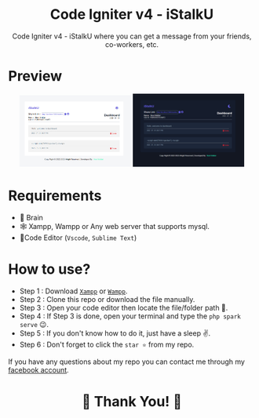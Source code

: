 <h1 align="center">Code Igniter v4 - iStalkU</h1>
<p align="center">Code Igniter v4 - iStalkU where you can get a message from your friends, co-workers, etc.</p>

# Preview
<div align="center">
  <img src="preview-light.png" height="50%" width="45%" alt="preview-dark"/>
  <img src="preview-dark.png" height="50%" width="45%" alt="preview-dark"/>
</div>

# Requirements
- 🧠 Brain
- 🕸 Xampp, Wampp or Any web server that supports mysql.
- 📝Code Editor (`Vscode`, `Sublime Text`) 

# How to use?
- Step 1 : Download [`Xampp`](https://www.apachefriends.org/) or [`Wampp`](https://www.wampserver.com/en/).
- Step 2 : Clone this repo or download the file manually.
- Step 3 : Open your code editor then locate the file/folder path 📁.
- Step 4 : If Step 3 is done, open your terminal and type the `php spark serve` 😉.
- Step 5 : If you don't know how to do it, just have a sleep ✌.
- Step 6 : Don't forget to click the `star ⭐` from my repo.

If you have any questions about my repo you can contact me through my [facebook account](https://web.facebook.com/noel.mallari.5648137).

<h1 align="center">💌 Thank You! 💖</h1>

